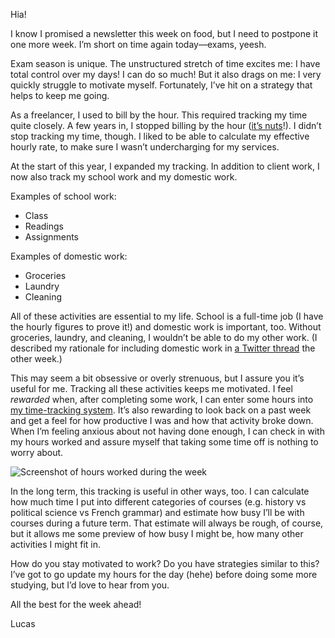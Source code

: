 Hia!

I know I promised a newsletter this week on food, but I need to postpone it one more week. I’m short on time again today—exams, yeesh.

Exam season is unique. The unstructured stretch of time excites me: I have total control over my days! I can do so much! But it also drags on me: I very quickly struggle to motivate myself. Fortunately, I’ve hit on a strategy that helps to keep me going.

As a freelancer, I used to bill by the hour. This required tracking my time quite closely. A few years in, I stopped billing by the hour ([it’s nuts](https://www.jonathanstark.com/hbin)!). I didn’t stop tracking my time, though. I liked to be able to calculate my effective hourly rate, to make sure I wasn’t undercharging for my services.

At the start of this year, I expanded my tracking. In addition to client work, I now also track my school work and my domestic work.

Examples of school work:

* Class
* Readings
* Assignments

Examples of domestic work:

* Groceries
* Laundry
* Cleaning

All of these activities are essential to my life. School is a full-time job (I have the hourly figures to prove it!) and domestic work is important, too. Without groceries, laundry, and cleaning, I wouldn’t be able to do my other work. (I described my rationale for including domestic work in [a Twitter thread](https://twitter.com/lchski/status/981965587441123333) the other week.)

This may seem a bit obsessive or overly strenuous, but I assure you it’s useful for me. Tracking all these activities keeps me motivated. I feel *rewarded* when, after completing some work, I can enter some hours into [my time-tracking system](https://cushionapp.com). It’s also rewarding to look back on a past week and get a feel for how productive I was and how that activity broke down. When I’m feeling anxious about not having done enough, I can check in with my hours worked and assure myself that taking some time off is nothing to worry about.

![Screenshot of hours worked during the week](https://lucascherkewski.com/assets/img/newsletters/33/cushion-hours.png)

In the long term, this tracking is useful in other ways, too. I can calculate how much time I put into different categories of courses (e.g. history vs political science vs French grammar) and estimate how busy I’ll be with courses during a future term. That estimate will always be rough, of course, but it allows me some preview of how busy I might be, how many other activities I might fit in.

How do you stay motivated to work? Do you have strategies similar to this? I’ve got to go update my hours for the day (hehe) before doing some more studying, but I’d love to hear from you.

All the best for the week ahead!

Lucas